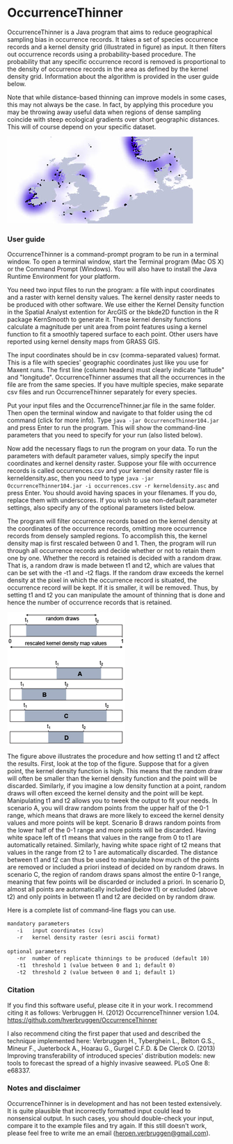 # OccurrenceThinner

OccurrenceThinner is a Java program that aims to reduce geographical sampling bias in occurrence records. It takes a set of species occurrence records and a kernel density grid (illustrated in figure) as input. It then filters out occurrence records using a probability-based procedure. The probability that any specific occurrence record is removed is proportional to the density of occurrence records in the area as defined by the kernel density grid. Information about the algorithm is provided in the user guide below.

Note that while distance-based thinning can improve models in some cases, this may not always be the case. In fact, by applying this procedure you may be throwing away useful data when regions of dense sampling coincide with steep ecological gradients over short geographic distances. This will of course depend on your specific dataset.

![OccurrenceThinner.jpg](OccurrenceThinner.jpg)

### User guide

OccurrenceThinner is a command-prompt program to be run in a terminal window. To open a terminal window, start the Terminal program (Mac OS X) or the Command Prompt (Windows). You will also have to install the Java Runtime Environment for your platform.

You need two input files to run the program: a file with input coordinates and a raster with kernel density values. The kernel density raster needs to be produced with other software. We use either the Kernel Density function in the Spatial Analyst extention for ArcGIS or the bkde2D function in the R package KernSmooth to generate it. These kernel density functions calculate a magnitude per unit area from point features using a kernel function to fit a smoothly tapered surface to each point. Other users have reported using kernel density maps from GRASS GIS.

The input coordinates should be in csv (comma-separated values) format. This is a file with species' geographic coordinates just like you use for Maxent runs. The first line (column headers) must clearly indicate "latitude" and "longitude". OccurrenceThinner assumes that all the occurrences in the file are from the same species. If you have multiple species, make separate csv files and run OccurrenceThinner separately for every species.

Put your input files and the OccurrenceThinner.jar file in the same folder. Then open the terminal window and navigate to that folder using the cd command (click for more info). Type `java -jar OccurrenceThinner104.jar` and press Enter to run the program. This will show the command-line parameters that you need to specify for your run (also listed below).

Now add the necessary flags to run the program on your data. To run the parameters with default parameter values, simply specify the input coordinates and kernel density raster. Suppose your file with occurrence records is called occurrences.csv and your kernel density raster file is kerneldensity.asc, then you need to type `java -jar OccurrenceThinner104.jar -i occurrences.csv -r kerneldensity.asc` and press Enter. You should avoid having spaces in your filenames. If you do, replace them with underscores. If you wish to use non-default parameter settings, also specify any of the optional parameters listed below.

The program will filter occurrence records based on the kernel density at the coordinates of the occurrence records, omitting more occurrence records from densely sampled regions. To accomplish this, the kernel density map is first rescaled between 0 and 1. Then, the program will run through all occurrence records and decide whether or not to retain them one by one. Whether the record is retained is decided with a random draw. That is, a random draw is made between t1 and t2, which are values that can be set with the -t1 and -t2 flags. If the random draw exceeds the kernel density at the pixel in which the occurrence record is situated, the occurrence record will be kept. If it is smaller, it will be removed. Thus, by setting t1 and t2 you can manipulate the amount of thinning that is done and hence the number of occurrence records that is retained.

![thresholds_illustration.jpg](thresholds_illustration.jpg)

The figure above illustrates the procedure and how setting t1 and t2 affect the results. First, look at the top of the figure. Suppose that for a given point, the kernel density function is high. This means that the random draw will often be smaller than the kernel density function and the point will be discarded. Similarly, if you imagine a low density function at a point, random draws will often exceed the kernel density and the point will be kept. Manipulating t1 and t2 allows you to tweek the output to fit your needs. In scenario A, you will draw random points from the upper half of the 0-1 range, which means that draws are more likely to exceed the kernel density values and more points will be kept. Scenario B draws random points from the lower half of the 0-1 range and more points will be discarded. Having white space left of t1 means that values in the range from 0 to t1 are automatically retained. Similarly, having white space right of t2 means that values in the range from t2 to 1 are automatically discarded. The distance between t1 and t2 can thus be used to manipulate how much of the points are removed or included a priori instead of decided on by random draws. In scenario C, the region of random draws spans almost the entire 0-1 range, meaning that few points will be discarded or included a priori. In scenario D, almost all points are automatically included (below t1) or excluded (above t2) and only points in between t1 and t2 are decided on by random draw.

Here is a complete list of command-line flags you can use.

```
mandatory parameters
   -i   input coordinates (csv)
   -r   kernel density raster (esri ascii format)

optional parameters
   -nr  number of replicate thinnings to be produced (default 10)
   -t1  threshold 1 (value between 0 and 1; default 0)
   -t2  threshold 2 (value between 0 and 1; default 1)
```

### Citation
If you find this software useful, please cite it in your work. I recommend citing it as follows:
Verbruggen H. (2012) OccurrenceThinner version 1.04. https://github.com/hverbruggen/OccurrenceThinner

I also recommend citing the first paper that used and described the technique implemented here:
Verbruggen H., Tyberghein L., Belton G.S., Mineur F., Jueterbock A., Hoarau G., Gurgel C.F.D. & De Clerck O. (2013) Improving transferability of introduced species' distribution models: new tools to forecast the spread of a highly invasive seaweed. PLoS One 8: e68337.

### Notes and disclaimer
OccurrenceThinner is in development and has not been tested extensively. It is quite plausible that incorrectly formatted input could lead to nonsensical output. In such cases, you should double-check your input, compare it to the example files and try again. If this still doesn't work, please feel free to write me an email (heroen.verbruggen@gmail.com).

